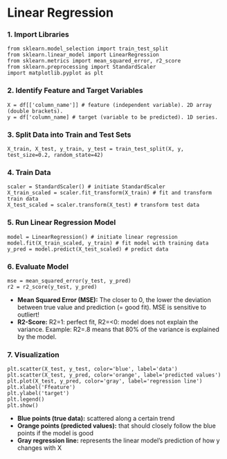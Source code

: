 # Linear Regression
### 1. Import Libraries
    from sklearn.model_selection import train_test_split
    from sklearn.linear_model import LinearRegression
    from sklearn.metrics import mean_squared_error, r2_score
    from sklearn.preprocessing import StandardScaler
    import matplotlib.pyplot as plt
### 2. Identify Feature and Target Variables
    X = df[['column_name']] # feature (independent variable). 2D array (double brackets).
    y = df['column_name] # target (variable to be predicted). 1D series.
### 3. Split Data into Train and Test Sets
    X_train, X_test, y_train, y_test = train_test_split(X, y, test_size=0.2, random_state=42)
### 4. Train Data
    scaler = StandardScaler() # initiate StandardScaler
    X_train_scaled = scaler.fit_transform(X_train) # fit and transform train data
    X_test_scaled = scaler.transform(X_test) # transform test data
### 5. Run Linear Regression Model
    model = LinearRegression() # initiate linear regression
    model.fit(X_train_scaled, y_train) # fit model with training data
    y_pred = model.predict(X_test_scaled) # predict data
### 6. Evaluate Model
    mse = mean_squared_error(y_test, y_pred)
    r2 = r2_score(y_test, y_pred)
- **Mean Squared Error (MSE):** The closer to 0, the lower the deviation between true value and prediction (= good fit). MSE is sensitive to outliert!
- **R2-Score:** R2=1: perfect fit, R2=<0: model does not explain the variance. Example: R2=.8 means that 80% of the variance is explained by the model.
### 7. Visualization
    plt.scatter(X_test, y_test, color='blue', label='data')
    plt.scatter(X_test, y_pred, color='orange', label='predicted values')
    plt.plot(X_test, y_pred, color='gray', label='regression line')
    plt.xlabel('Ffeature')
    plt.ylabel('target')
    plt.legend()
    plt.show()
- **Blue points (true data):** scattered along a certain trend
- **Orange points (predicted values):** that should closely follow the blue points if the model is good
- **Gray regression line:** represents the linear model’s prediction of how y changes with X
